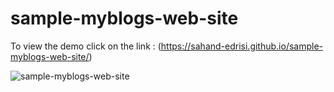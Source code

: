 # sample-myblogs-web-site

To view the demo click on the link : (https://sahand-edrisi.github.io/sample-myblogs-web-site/)

![sample-myblogs-web-site](https://github.com/sahand-edc/sample-myblogs-web-site/assets/107874587/e1c074b5-5f1c-412b-b641-c78d8781256e)
